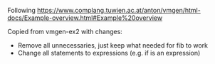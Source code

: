 Following https://www.complang.tuwien.ac.at/anton/vmgen/html-docs/Example-overview.html#Example%20overview

Copied from vmgen-ex2 with changes: 
- Remove all unnecessaries, just keep what needed for fib to work
- Change all statements to expressions (e.g. if is an expression)